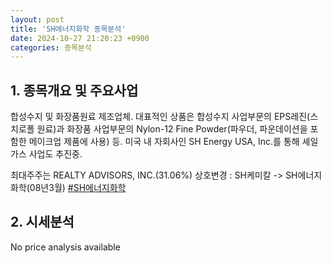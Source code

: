 ```yaml
---
layout: post
title: 'SH에너지화학 종목분석'
date: 2024-10-27 21:20:23 +0900
categories: 종목분석
---
```


## 1. 종목개요 및 주요사업

합성수지 및 화장품원료 제조업체. 대표적인 상품은 합성수지 사업부문의 EPS레진(스치로폴 원료)과 화장품 사업부문의 Nylon-12 Fine Powder(파우더, 파운데이션을 포함한 메이크업 제품에 사용) 등. 미국 내 자회사인 SH Energy USA, Inc.를 통해 셰일가스 사업도 추진중.  

최대주주는 REALTY ADVISORS, INC.(31.06%) 상호변경 : SH케미칼 -> SH에너지화학(08년3월)
[#SH에너지화학](#)

## 2. 시세분석

No price analysis available
